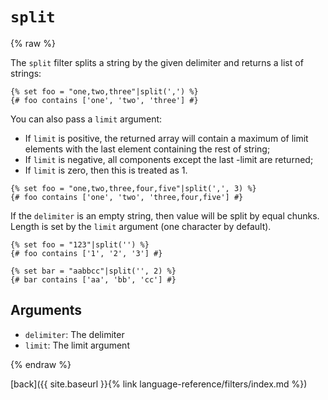 `split`
=======

{% raw %}

The `split` filter splits a string by the given delimiter and returns a list of strings:

````twig
{% set foo = "one,two,three"|split(',') %}
{# foo contains ['one', 'two', 'three'] #}
````

You can also pass a `limit` argument:

* If `limit` is positive, the returned array will contain a maximum of limit elements with the last element containing the rest of string;
* If `limit` is negative, all components except the last -limit are returned;
* If `limit` is zero, then this is treated as 1.

````twig
{% set foo = "one,two,three,four,five"|split(',', 3) %}
{# foo contains ['one', 'two', 'three,four,five'] #}
````

If the `delimiter` is an empty string, then value will be split by equal chunks. Length is set by the `limit` argument (one character by default).

````twig
{% set foo = "123"|split('') %}
{# foo contains ['1', '2', '3'] #}

{% set bar = "aabbcc"|split('', 2) %}
{# bar contains ['aa', 'bb', 'cc'] #}
````

Arguments
---------

* `delimiter`: The delimiter
* `limit`:     The limit argument

{% endraw %}

[back]({{ site.baseurl }}{% link language-reference/filters/index.md %})